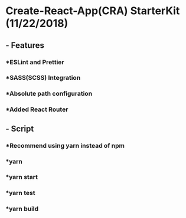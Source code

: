 # Create-React-App(CRA) StarterKit (11/22/2018)

## - Features

### *ESLint and Prettier
### *SASS(SCSS) Integration
### *Absolute path configuration
### *Added React Router

## - Script

### *Recommend using yarn instead of npm

### *yarn
### *yarn start
### *yarn test
### *yarn build